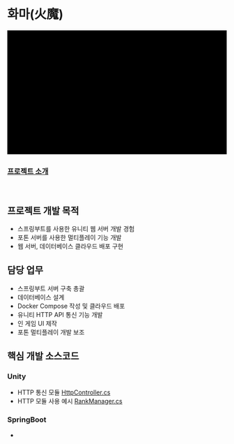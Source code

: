 # 화마(火魔)

![화마](/Exec/ReadmeImg/화마.gif)

### [프로젝트 소개](/README.md)

<br/>

## 프로젝트 개발 목적
- 스프링부트를 사용한 유니티 웹 서버 개발 경험
- 포톤 서버를 사용한 멀티플레이 기능 개발
- 웹 서버, 데이터베이스 클라우드 배포 구현

## 담당 업무
- 스프링부트 서버 구축 총괄
- 데이터베이스 설계
- Docker Compose 작성 및 클라우드 배포
- 유니티 HTTP API 통신 기능 개발
- 인 게임 UI 제작
- 포톤 멀티플레이 개발 보조

## 핵심 개발 소스코드
### Unity
- HTTP 통신 모듈 [HttpController.cs](/Client/Script/WebAPI/Controller/HttpController.cs)
- HTTP 모듈 사용 예시 [RankManager.cs](/Client/Script/Managers/RankManager.cs)
### SpringBoot
- 

